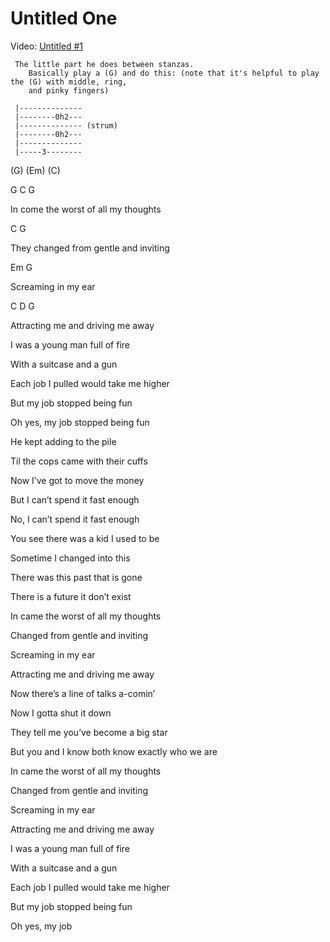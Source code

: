# Untitled One

Video: [Untitled \#1](https://www.youtube.com/watch?v=YEMzFOt4Jn8)

  

``` 
 The little part he does between stanzas.
    Basically play a (G) and do this: (note that it's helpful to play the (G) with middle, ring, 
    and pinky fingers)
 
 |--------------
 |--------0h2---
 |-------------- (strum)
 |--------0h2---
 |--------------
 |-----3--------
```

  

(G) (Em) (C)

G C G

In come the worst of all my thoughts

C G

They changed from gentle and inviting

Em G

Screaming in my ear

C D G

Attracting me and driving me away

  
I was a young man full of fire

With a suitcase and a gun

Each job I pulled would take me higher

But my job stopped being fun

Oh yes, my job stopped being fun

  
He kept adding to the pile

Til the cops came with their cuffs

Now I’ve got to move the money

But I can’t spend it fast enough

No, I can’t spend it fast enough

  
You see there was a kid I used to be

Sometime I changed into this

There was this past that is gone

There is a future it don’t exist

  
In came the worst of all my thoughts

Changed from gentle and inviting

Screaming in my ear

Attracting me and driving me away

  
Now there’s a line of talks a-comin’

Now I gotta shut it down

They tell me you’ve become a big star

But you and I know both know exactly who we are

  
In came the worst of all my thoughts

Changed from gentle and inviting

Screaming in my ear

Attracting me and driving me away

  
I was a young man full of fire

With a suitcase and a gun

Each job I pulled would take me higher

But my job stopped being fun

Oh yes, my job
